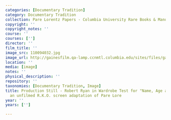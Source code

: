 ```yaml
---
categories: [Documentary Tradition]
category: Documentary Tradition
collection: Pare Lorentz Papers - Columbia University Rare Books & Manuscript Library
copyright: ''
copyright_notes: ''
course: ''
courses: ['']
director: ''
film_title: ''
image_src: 110094032.jpg
image_url: http://gainesfilm.qa-lamp.ccnmtl.columbia.edu/sites/files/gainesfilm/images/110094032.jpg
location: ''
media: [image]
notes: ''
physical_description: ''
repository: ''
taxonomies: [Documentary Tradition, Image]
title: Production Still - Robert Ryan in Wardrobe Test for "Name, Age and Occupation"
  an unfilmed R.K.O. screen adaptation of Pare Lore
year: ''
years: ['']

---
```

